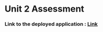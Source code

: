 # Unit 2 Assessment 

### Link to the deployed application : [Link](https://boiling-stream-34720.herokuapp.com/)
